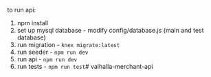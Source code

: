 to run api:
1. npm install
2. set up mysql database - modify config/database.js (main and test database)
3. run migration - `knex migrate:latest`
4. run seeder - `npm run dev`
5. run api - `npm run dev`
6. run tests - `npm run test`# valhalla-merchant-api
